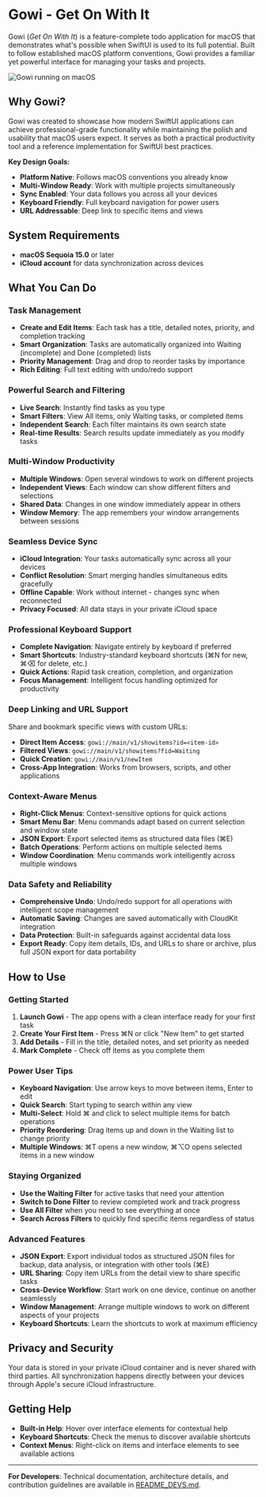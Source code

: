 # Gowi - Get On With It

Gowi (*Get On With It*) is a feature-complete todo application for macOS that demonstrates what's possible when SwiftUI is used to its full potential. Built to follow established macOS platform conventions, Gowi provides a familiar yet powerful interface for managing your tasks and projects.

![Gowi running on macOS](DevAssets/GowiRunningOnMacOSScreenshot.png)

## Why Gowi?

Gowi was created to showcase how modern SwiftUI applications can achieve professional-grade functionality while maintaining the polish and usability that macOS users expect. It serves as both a practical productivity tool and a reference implementation for SwiftUI best practices.

**Key Design Goals:**
- **Platform Native**: Follows macOS conventions you already know
- **Multi-Window Ready**: Work with multiple projects simultaneously  
- **Sync Enabled**: Your data follows you across all your devices
- **Keyboard Friendly**: Full keyboard navigation for power users
- **URL Addressable**: Deep link to specific items and views

## System Requirements

- **macOS Sequoia 15.0** or later
- **iCloud account** for data synchronization across devices

## What You Can Do

### Task Management
- **Create and Edit Items**: Each task has a title, detailed notes, priority, and completion tracking
- **Smart Organization**: Tasks are automatically organized into Waiting (incomplete) and Done (completed) lists
- **Priority Management**: Drag and drop to reorder tasks by importance
- **Rich Editing**: Full text editing with undo/redo support

### Powerful Search and Filtering
- **Live Search**: Instantly find tasks as you type
- **Smart Filters**: View All items, only Waiting tasks, or completed items
- **Independent Search**: Each filter maintains its own search state
- **Real-time Results**: Search results update immediately as you modify tasks

### Multi-Window Productivity
- **Multiple Windows**: Open several windows to work on different projects
- **Independent Views**: Each window can show different filters and selections
- **Shared Data**: Changes in one window immediately appear in others
- **Window Memory**: The app remembers your window arrangements between sessions

### Seamless Device Sync
- **iCloud Integration**: Your tasks automatically sync across all your devices
- **Conflict Resolution**: Smart merging handles simultaneous edits gracefully
- **Offline Capable**: Work without internet - changes sync when reconnected
- **Privacy Focused**: All data stays in your private iCloud space

### Professional Keyboard Support
- **Complete Navigation**: Navigate entirely by keyboard if preferred
- **Smart Shortcuts**: Industry-standard keyboard shortcuts (⌘N for new, ⌘⌫ for delete, etc.)
- **Quick Actions**: Rapid task creation, completion, and organization
- **Focus Management**: Intelligent focus handling optimized for productivity

### Deep Linking and URL Support
Share and bookmark specific views with custom URLs:
- **Direct Item Access**: `gowi://main/v1/showitems?id=<item-id>` 
- **Filtered Views**: `gowi://main/v1/showitems?fid=Waiting`
- **Quick Creation**: `gowi://main/v1/newItem`
- **Cross-App Integration**: Works from browsers, scripts, and other applications

### Context-Aware Menus
- **Right-Click Menus**: Context-sensitive options for quick actions
- **Smart Menu Bar**: Menu commands adapt based on current selection and window state
- **JSON Export**: Export selected items as structured data files (⌘E)
- **Batch Operations**: Perform actions on multiple selected items
- **Window Coordination**: Menu commands work intelligently across multiple windows

### Data Safety and Reliability
- **Comprehensive Undo**: Undo/redo support for all operations with intelligent scope management
- **Automatic Saving**: Changes are saved automatically with CloudKit integration
- **Data Protection**: Built-in safeguards against accidental data loss
- **Export Ready**: Copy item details, IDs, and URLs to share or archive, plus full JSON export for data portability

## How to Use

### Getting Started
1. **Launch Gowi** - The app opens with a clean interface ready for your first task
2. **Create Your First Item** - Press ⌘N or click "New Item" to get started
3. **Add Details** - Fill in the title, detailed notes, and set priority as needed
4. **Mark Complete** - Check off items as you complete them

### Power User Tips
- **Keyboard Navigation**: Use arrow keys to move between items, Enter to edit
- **Quick Search**: Start typing to search within any view
- **Multi-Select**: Hold ⌘ and click to select multiple items for batch operations
- **Priority Reordering**: Drag items up and down in the Waiting list to change priority
- **Multiple Windows**: ⌘T opens a new window, ⌘⌥O opens selected items in a new window

### Staying Organized
- **Use the Waiting Filter** for active tasks that need your attention
- **Switch to Done Filter** to review completed work and track progress
- **Use All Filter** when you need to see everything at once
- **Search Across Filters** to quickly find specific items regardless of status

### Advanced Features
- **JSON Export**: Export individual todos as structured JSON files for backup, data analysis, or integration with other tools (⌘E)
- **URL Sharing**: Copy item URLs from the detail view to share specific tasks
- **Cross-Device Workflow**: Start work on one device, continue on another seamlessly  
- **Window Management**: Arrange multiple windows to work on different aspects of your projects
- **Keyboard Shortcuts**: Learn the shortcuts to work at maximum efficiency

## Privacy and Security

Your data is stored in your private iCloud container and is never shared with third parties. All synchronization happens directly between your devices through Apple's secure iCloud infrastructure.

## Getting Help

- **Built-in Help**: Hover over interface elements for contextual help
- **Keyboard Shortcuts**: Check the menus to discover available shortcuts
- **Context Menus**: Right-click on items and interface elements to see available actions

---

**For Developers**: Technical documentation, architecture details, and contribution guidelines are available in [README_DEVS.md](README_DEVS.md).
